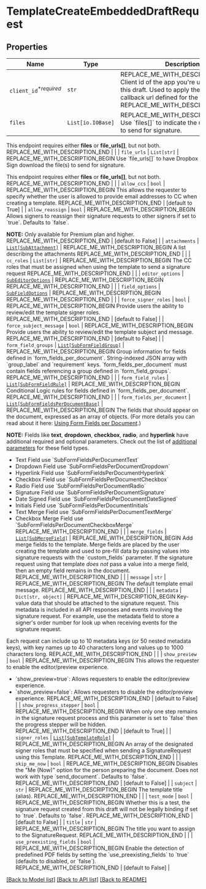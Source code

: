 # TemplateCreateEmbeddedDraftRequest



## Properties
Name | Type | Description | Notes
------------ | ------------- | ------------- | -------------
| `client_id`<sup>*_required_</sup> | ```str``` | REPLACE_ME_WITH_DESCRIPTION_BEGIN Client id of the app you&#39;re using to create this draft. Used to apply the branding and callback url defined for the app. REPLACE_ME_WITH_DESCRIPTION_END |  |
| `files` | ```List[io.IOBase]``` | REPLACE_ME_WITH_DESCRIPTION_BEGIN Use &#x60;files[]&#x60; to indicate the uploaded file(s) to send for signature.

This endpoint requires either **files** or **file_urls[]**, but not both. REPLACE_ME_WITH_DESCRIPTION_END |  |
| `file_urls` | ```List[str]``` | REPLACE_ME_WITH_DESCRIPTION_BEGIN Use &#x60;file_urls[]&#x60; to have Dropbox Sign download the file(s) to send for signature.

This endpoint requires either **files** or **file_urls[]**, but not both. REPLACE_ME_WITH_DESCRIPTION_END |  |
| `allow_ccs` | ```bool``` | REPLACE_ME_WITH_DESCRIPTION_BEGIN This allows the requester to specify whether the user is allowed to provide email addresses to CC when creating a template. REPLACE_ME_WITH_DESCRIPTION_END |  [default to True] |
| `allow_reassign` | ```bool``` | REPLACE_ME_WITH_DESCRIPTION_BEGIN Allows signers to reassign their signature requests to other signers if set to &#x60;true&#x60;. Defaults to &#x60;false&#x60;.

**NOTE:** Only available for Premium plan and higher. REPLACE_ME_WITH_DESCRIPTION_END |  [default to False] |
| `attachments` | [```List[SubAttachment]```](SubAttachment.md) | REPLACE_ME_WITH_DESCRIPTION_BEGIN A list describing the attachments REPLACE_ME_WITH_DESCRIPTION_END |  |
| `cc_roles` | ```List[str]``` | REPLACE_ME_WITH_DESCRIPTION_BEGIN The CC roles that must be assigned when using the template to send a signature request REPLACE_ME_WITH_DESCRIPTION_END |  |
| `editor_options` | [```SubEditorOptions```](SubEditorOptions.md) | REPLACE_ME_WITH_DESCRIPTION_BEGIN  REPLACE_ME_WITH_DESCRIPTION_END |  |
| `field_options` | [```SubFieldOptions```](SubFieldOptions.md) | REPLACE_ME_WITH_DESCRIPTION_BEGIN  REPLACE_ME_WITH_DESCRIPTION_END |  |
| `force_signer_roles` | ```bool``` | REPLACE_ME_WITH_DESCRIPTION_BEGIN Provide users the ability to review/edit the template signer roles. REPLACE_ME_WITH_DESCRIPTION_END |  [default to False] |
| `force_subject_message` | ```bool``` | REPLACE_ME_WITH_DESCRIPTION_BEGIN Provide users the ability to review/edit the template subject and message. REPLACE_ME_WITH_DESCRIPTION_END |  [default to False] |
| `form_field_groups` | [```List[SubFormFieldGroup]```](SubFormFieldGroup.md) | REPLACE_ME_WITH_DESCRIPTION_BEGIN Group information for fields defined in &#x60;form_fields_per_document&#x60;. String-indexed JSON array with &#x60;group_label&#x60; and &#x60;requirement&#x60; keys. &#x60;form_fields_per_document&#x60; must contain fields referencing a group defined in &#x60;form_field_groups&#x60;. REPLACE_ME_WITH_DESCRIPTION_END |  |
| `form_field_rules` | [```List[SubFormFieldRule]```](SubFormFieldRule.md) | REPLACE_ME_WITH_DESCRIPTION_BEGIN Conditional Logic rules for fields defined in &#x60;form_fields_per_document&#x60;. REPLACE_ME_WITH_DESCRIPTION_END |  |
| `form_fields_per_document` | [```List[SubFormFieldsPerDocumentBase]```](SubFormFieldsPerDocumentBase.md) | REPLACE_ME_WITH_DESCRIPTION_BEGIN The fields that should appear on the document, expressed as an array of objects. (For more details you can read about it here: [Using Form Fields per Document](/docs/openapi/form-fields-per-document).)

**NOTE:** Fields like **text**, **dropdown**, **checkbox**, **radio**, and **hyperlink** have additional required and optional parameters. Check out the list of [additional parameters](/api/reference/constants/#form-fields-per-document) for these field types.

* Text Field use &#x60;SubFormFieldsPerDocumentText&#x60;
* Dropdown Field use &#x60;SubFormFieldsPerDocumentDropdown&#x60;
* Hyperlink Field use &#x60;SubFormFieldsPerDocumentHyperlink&#x60;
* Checkbox Field use &#x60;SubFormFieldsPerDocumentCheckbox&#x60;
* Radio Field use &#x60;SubFormFieldsPerDocumentRadio&#x60;
* Signature Field use &#x60;SubFormFieldsPerDocumentSignature&#x60;
* Date Signed Field use &#x60;SubFormFieldsPerDocumentDateSigned&#x60;
* Initials Field use &#x60;SubFormFieldsPerDocumentInitials&#x60;
* Text Merge Field use &#x60;SubFormFieldsPerDocumentTextMerge&#x60;
* Checkbox Merge Field use &#x60;SubFormFieldsPerDocumentCheckboxMerge&#x60; REPLACE_ME_WITH_DESCRIPTION_END |  |
| `merge_fields` | [```List[SubMergeField]```](SubMergeField.md) | REPLACE_ME_WITH_DESCRIPTION_BEGIN Add merge fields to the template. Merge fields are placed by the user creating the template and used to pre-fill data by passing values into signature requests with the &#x60;custom_fields&#x60; parameter.
If the signature request using that template *does not* pass a value into a merge field, then an empty field remains in the document. REPLACE_ME_WITH_DESCRIPTION_END |  |
| `message` | ```str``` | REPLACE_ME_WITH_DESCRIPTION_BEGIN The default template email message. REPLACE_ME_WITH_DESCRIPTION_END |  |
| `metadata` | ```Dict[str, object]``` | REPLACE_ME_WITH_DESCRIPTION_BEGIN Key-value data that should be attached to the signature request. This metadata is included in all API responses and events involving the signature request. For example, use the metadata field to store a signer&#39;s order number for look up when receiving events for the signature request.

Each request can include up to 10 metadata keys (or 50 nested metadata keys), with key names up to 40 characters long and values up to 1000 characters long. REPLACE_ME_WITH_DESCRIPTION_END |  |
| `show_preview` | ```bool``` | REPLACE_ME_WITH_DESCRIPTION_BEGIN This allows the requester to enable the editor/preview experience.

- &#x60;show_preview&#x3D;true&#x60;: Allows requesters to enable the editor/preview experience.
- &#x60;show_preview&#x3D;false&#x60;: Allows requesters to disable the editor/preview experience. REPLACE_ME_WITH_DESCRIPTION_END |  [default to False] |
| `show_progress_stepper` | ```bool``` | REPLACE_ME_WITH_DESCRIPTION_BEGIN When only one step remains in the signature request process and this parameter is set to &#x60;false&#x60; then the progress stepper will be hidden. REPLACE_ME_WITH_DESCRIPTION_END |  [default to True] |
| `signer_roles` | [```List[SubTemplateRole]```](SubTemplateRole.md) | REPLACE_ME_WITH_DESCRIPTION_BEGIN An array of the designated signer roles that must be specified when sending a SignatureRequest using this Template. REPLACE_ME_WITH_DESCRIPTION_END |  |
| `skip_me_now` | ```bool``` | REPLACE_ME_WITH_DESCRIPTION_BEGIN Disables the &quot;Me (Now)&quot; option for the person preparing the document. Does not work with type &#x60;send_document&#x60;. Defaults to &#x60;false&#x60;. REPLACE_ME_WITH_DESCRIPTION_END |  [default to False] |
| `subject` | ```str``` | REPLACE_ME_WITH_DESCRIPTION_BEGIN The template title (alias). REPLACE_ME_WITH_DESCRIPTION_END |  |
| `test_mode` | ```bool``` | REPLACE_ME_WITH_DESCRIPTION_BEGIN Whether this is a test, the signature request created from this draft will not be legally binding if set to &#x60;true&#x60;. Defaults to &#x60;false&#x60;. REPLACE_ME_WITH_DESCRIPTION_END |  [default to False] |
| `title` | ```str``` | REPLACE_ME_WITH_DESCRIPTION_BEGIN The title you want to assign to the SignatureRequest. REPLACE_ME_WITH_DESCRIPTION_END |  |
| `use_preexisting_fields` | ```bool``` | REPLACE_ME_WITH_DESCRIPTION_BEGIN Enable the detection of predefined PDF fields by setting the &#x60;use_preexisting_fields&#x60; to &#x60;true&#x60; (defaults to disabled, or &#x60;false&#x60;). REPLACE_ME_WITH_DESCRIPTION_END |  [default to False] |

[[Back to Model list]](../README.md#documentation-for-models) [[Back to API list]](../README.md#documentation-for-api-endpoints) [[Back to README]](../README.md)

